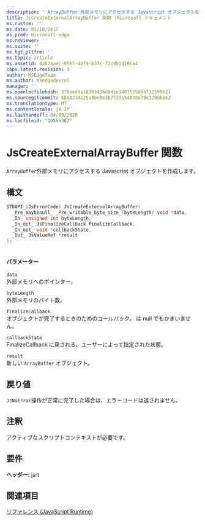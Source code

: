 ```yaml
---
description: '`ArrayBuffer`外部メモリにアクセスする Javascript オブジェクトを作成します。'
title: JsCreateExternalArrayBuffer 関数 |Microsoft ドキュメント
ms.custom: ''
ms.date: 01/18/2017
ms.prod: microsoft-edge
ms.reviewer: ''
ms.suite: ''
ms.tgt_pltfrm: ''
ms.topic: article
ms.assetid: 4a02aaec-0f67-4bf9-b37c-71cdb1410ca4
caps.latest.revision: 3
author: MSEdgeTeam
ms.author: msedgedevrel
manager: ''
ms.openlocfilehash: 376eedda18393436d9dce340753586bf32599b21
ms.sourcegitcommit: 6860234c25a8be863b7f29a54838e78e120dbb62
ms.translationtype: MT
ms.contentlocale: ja-JP
ms.lasthandoff: 04/09/2020
ms.locfileid: "10569367"
---
```

# JsCreateExternalArrayBuffer 関数
`ArrayBuffer`外部メモリにアクセスする Javascript オブジェクトを作成します。
  
## 構文  
  
```cpp  
STDAPI_(JsErrorCode) JsCreateExternalArrayBuffer(  
  _Pre_maybenull_ _Pre_writable_byte_size_(byteLength) void *data,  
  _In_ unsigned int byteLength,  
  _In_opt_ JsFinalizeCallback finalizeCallback,  
  _In_opt_ void *callbackState,  
  _Out_ JsValueRef *result  
);  
  
```  
  
#### パラメーター  
 `data`  
 外部メモリへのポインター。  
  
 `byteLength`  
 外部メモリのバイト数。  
  
 `finalizeCallback`  
 オブジェクトが完了するときのためのコールバック。 は null でもかまいません。  
  
 `callbackState`  
 FinalizeCallback に戻される、ユーザーによって指定された状態。  
  
 `result`  
 新しい `ArrayBuffer` オブジェクト。  
  
## 戻り値  
 `JsNoError`操作が正常に完了した場合は、エラーコードは返されません。  
  
## 注釈  
 アクティブなスクリプトコンテキストが必要です。  
  
## 要件  
 **ヘッダー:** jsrt  
  
## 関連項目  
 [リファレンス (JavaScript Runtime)](../chakra-hosting/reference-javascript-runtime.md)